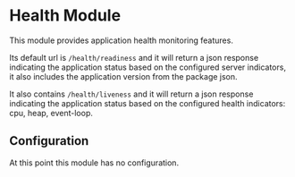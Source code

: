 # Health Module

This module provides application health monitoring features.

Its default url is `/health/readiness` and it will return a json response indicating the application status based
on the configured server indicators, it also includes the application version from the package json.

It also contains `/health/liveness` and it will return a json response indicating the application status based
on the configured health indicators: cpu, heap, event-loop.

## Configuration

At this point this module has no configuration.
